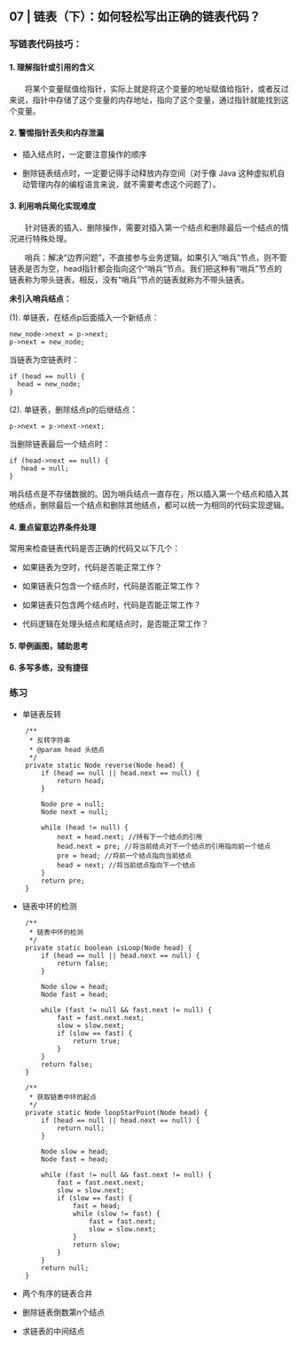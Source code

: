 
## 07 | 链表（下）：如何轻松写出正确的链表代码？

### 写链表代码技巧：

#### 1. 理解指针或引用的含义

&#8195;&#8195;将某个变量赋值给指针，实际上就是将这个变量的地址赋值给指针，或者反过来说，指针中存储了这个变量的内存地址，指向了这个变量，通过指针就能找到这个变量。

#### 2. 警惕指针丢失和内存泄漏

* 插入结点时，一定要注意操作的顺序

* 删除链表结点时，一定要记得手动释放内存空间（对于像 Java 这种虚拟机自动管理内存的编程语言来说，就不需要考虑这个问题了）。

#### 3. 利用哨兵简化实现难度

&#8195;&#8195;针对链表的插入、删除操作，需要对插入第一个结点和删除最后一个结点的情况进行特殊处理。

&#8195;&#8195;哨兵：解决“边界问题”，不直接参与业务逻辑。如果引入“哨兵”节点，则不管链表是否为空，head指针都会指向这个“哨兵”节点。我们把这种有“哨兵”节点的链表称为带头链表，相反，没有“哨兵”节点的链表就称为不带头链表。

 **未引入哨兵结点：**

(1). 单链表，在结点p后面插入一个新结点：
```
new_node->next = p->next;
p->next = new_node;
```

当链表为空链表时：
```
if (head == null) {
  head = new_node;
}
```

(2). 单链表，删除结点p的后继结点：
```
p->next = p->next->next;
```

当删除链表最后一个结点时：
```
if (head->next == null) {
   head = null;
}
```
哨兵结点是不存储数据的。因为哨兵结点一直存在，所以插入第一个结点和插入其他结点，删除最后一个结点和删除其他结点，都可以统一为相同的代码实现逻辑。

#### 4. 重点留意边界条件处理

常用来检查链表代码是否正确的代码又以下几个：

* 如果链表为空时，代码是否能正常工作？

* 如果链表只包含一个结点时，代码是否能正常工作？

* 如果链表只包含两个结点时，代码是否能正常工作？

* 代码逻辑在处理头结点和尾结点时，是否能正常工作？

#### 5. 举例画图，辅助思考

#### 6. 多写多练，没有捷径

### 练习

* 单链表反转

```
    /**
     * 反转字符串
     * @param head 头结点
     */
    private static Node reverse(Node head) {
        if (head == null || head.next == null) {
            return head;
        }

        Node pre = null;
        Node next = null;

        while (head != null) {
            next = head.next; //持有下一个结点的引用
            head.next = pre; //将当前结点对下一个结点的引用指向前一个结点
            pre = head; //将前一个结点指向当前结点
            head = next; //将当前结点指向下一个结点
        }
        return pre;
    }
```

* 链表中环的检测

```
    /**
     * 链表中环的检测
     */
    private static boolean isLoop(Node head) {
        if (head == null || head.next == null) {
            return false;
        }

        Node slow = head;
        Node fast = head;

        while (fast != null && fast.next != null) {
            fast = fast.next.next;
            slow = slow.next;
            if (slow == fast) {
                return true;
            }
        }
        return false;
    }

    /**
     * 获取链表中环的起点
     */
    private static Node loopStarPoint(Node head) {
        if (head == null || head.next == null) {
            return null;
        }

        Node slow = head;
        Node fast = head;

        while (fast != null && fast.next != null) {
            fast = fast.next.next;
            slow = slow.next;
            if (slow == fast) {
                fast = head;
                while (slow != fast) {
                    fast = fast.next;
                    slow = slow.next;
                }
                return slow;
            }
        }
        return null;
    }
```

* 两个有序的链表合并

* 删除链表倒数第n个结点

* 求链表的中间结点
